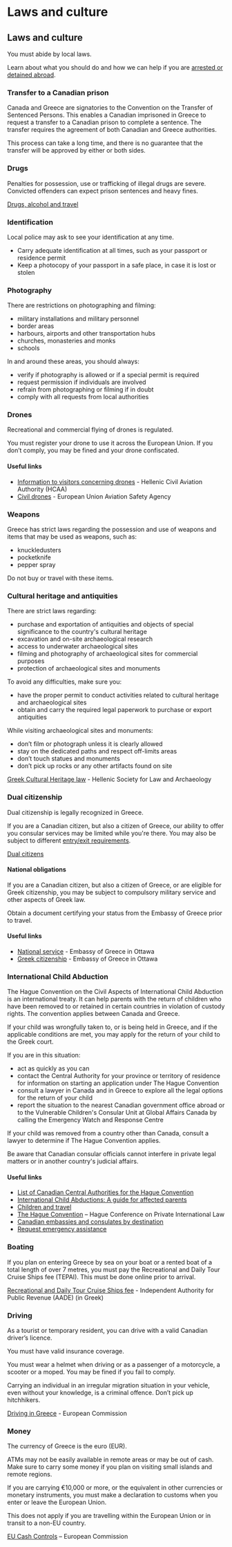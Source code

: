 # Laws and culture

## Laws and culture

You must abide by local laws.

Learn about what you should do and how we can help if you are [arrested or detained abroad](http://travel.gc.ca/assistance/emergency-info/arrest-detention).

### Transfer to a Canadian prison

Canada and Greece are signatories to the Convention on the Transfer of Sentenced Persons. This enables a Canadian imprisoned in Greece to request a transfer to a Canadian prison to complete a sentence. The transfer requires the agreement of both Canadian and Greece authorities.

This process can take a long time, and there is no guarantee that the transfer will be approved by either or both sides.

### Drugs

Penalties for possession, use or trafficking of illegal drugs are severe. Convicted offenders can expect prison sentences and heavy fines.

[Drugs, alcohol and travel](https://travel.gc.ca/travelling/health-safety/drugs)

### Identification

Local police may ask to see your identification at any time.

* Carry adequate identification at all times, such as your passport or residence permit
* Keep a photocopy of your passport in a safe place, in case it is lost or stolen

### Photography

There are restrictions on photographing and filming:

* military installations and military personnel
* border areas
* harbours, airports and other transportation hubs
* churches, monasteries and monks
* schools

In and around these areas, you should always:

* verify if photography is allowed or if a special permit is required
* request permission if individuals are involved
* refrain from photographing or filming if in doubt
* comply with all requests from local authorities

### Drones

Recreational and commercial flying of drones is regulated.

You must register your drone to use it across the European Union. If you don’t comply, you may be fined and your drone confiscated.

#### Useful links

* [Information to visitors concerning drones](http://www.hcaa.gr/en/HCAA_UAS_FLT_request_editable.pdf) - Hellenic Civil Aviation Authority (HCAA)
* [Civil drones](https://www.easa.europa.eu/domains/civil-drones) - European Union Aviation Safety Agency

### Weapons

Greece has strict laws regarding the possession and use of weapons and items that may be used as weapons, such as:

* knuckledusters
* pocketknife
* pepper spray

Do not buy or travel with these items.

### Cultural heritage and antiquities

There are strict laws regarding:

* purchase and exportation of antiquities and objects of special significance to the country's cultural heritage
* excavation and on-site archaeological research
* access to underwater archaeological sites
* filming and photography of archaeological sites for commercial purposes
* protection of archaeological sites and monuments

To avoid any difficulties, make sure you:

* have the proper permit to conduct activities related to cultural heritage and archaeological sites
* obtain and carry the required legal paperwork to purchase or export antiquities

While visiting archaeological sites and monuments:

* don’t film or photograph unless it is clearly allowed
* stay on the dedicated paths and respect off-limits areas
* don’t touch statues and monuments
* don’t pick up rocks or any other artifacts found on site

[Greek Cultural Heritage law](https://www.law-archaeology.gr/index.php/en/frequently-asked-questions/what-you-should-know) - Hellenic Society for Law and Archaeology

### Dual citizenship

Dual citizenship is legally recognized in Greece.

If you are a Canadian citizen, but also a citizen of Greece, our ability to offer you consular services may be limited while you're there. You may also be subject to different [entry/exit requirements](#entryexit).

[Dual citizens](http://travel.gc.ca/travelling/documents/dual-citizenship)

#### National obligations

If you are a Canadian citizen, but also a citizen of Greece, or are eligible for Greek citizenship, you may be subject to compulsory military service and other aspects of Greek law.

Obtain a document certifying your status from the Embassy of Greece prior to travel.

#### Useful links

* [National service](https://www.mfa.gr/canada/en/services/other-services/national-service.html) - Embassy of Greece in Ottawa
* [Greek citizenship](https://www.mfa.gr/canada/en/services/other-services/greek-citizenship.html) - Embassy of Greece in Ottawa

### International Child Abduction

The Hague Convention on the Civil Aspects of International Child Abduction is an international treaty. It can help parents with the return of children who have been removed to or retained in certain countries in violation of custody rights. The convention applies between Canada and Greece.

If your child was wrongfully taken to, or is being held in Greece, and if the applicable conditions are met, you may apply for the return of your child to the Greek court.

If you are in this situation:

* act as quickly as you can
* contact the Central Authority for your province or territory of residence for information on starting an application under The Hague Convention
* consult a lawyer in Canada and in Greece to explore all the legal options for the return of your child
* report the situation to the nearest Canadian government office abroad or to the Vulnerable Children's Consular Unit at Global Affairs Canada by calling the Emergency Watch and Response Centre

If your child was removed from a country other than Canada, consult a lawyer to determine if The Hague Convention applies.

Be aware that Canadian consular officials cannot interfere in private legal matters or in another country's judicial affairs.

#### Useful links

* [List of Canadian Central Authorities for the Hague Convention](https://www.hcch.net/en/states/authorities/details3/?aid=75)
* [International Child Abductions: A guide for affected parents](https://travel.gc.ca/travelling/publications/international-child-abductions)
* [Children and travel](https://travel.gc.ca/travelling/children)
* [The Hague Convention](https://www.hcch.net/en/instruments/conventions/full-text/?cid=24) – Hague Conference on Private International Law
* [Canadian embassies and consulates by destination](https://travel.gc.ca/assistance/embassies-consulates)
* [Request emergency assistance](https://travel.gc.ca/assistance/emergency-assistance?_ga)

### Boating

If you plan on entering Greece by sea on your boat or a rented boat of a total length of over 7 metres, you must pay the Recreational and Daily Tour Cruise Ships fee (TEPAI). This must be done online prior to arrival.

[Recreational and Daily Tour Cruise Ships fee](https://www.aade.gr/polites/etepai) - Independent Authority for Public Revenue (AADE) (in Greek)

### Driving

As a tourist or temporary resident, you can drive with a valid Canadian driver’s licence.

You must have valid insurance coverage.

You must wear a helmet when driving or as a passenger of a motorcycle, a scooter or a moped. You may be fined if you fail to comply.

Carrying an individual in an irregular migration situation in your vehicle, even without your knowledge, is a criminal offence. Don’t pick up hitchhikers.

[Driving in Greece](https://ec.europa.eu/transport/road_safety/going_abroad/greece/index_en.htm) - European Commission

### Money

The currency of Greece is the euro (EUR).

ATMs may not be easily available in remote areas or may be out of cash. Make sure to carry some money if you plan on visiting small islands and remote regions.

If you are carrying €10,000 or more, or the equivalent in other currencies or monetary instruments, you must make a declaration to customs when you enter or leave the European Union.

This does not apply if you are travelling within the European Union or in transit to a non-EU country.

[EU Cash Controls](https://taxation-customs.ec.europa.eu/customs/prohibitions-restrictions/eu-cash-controls_en) – European Commission